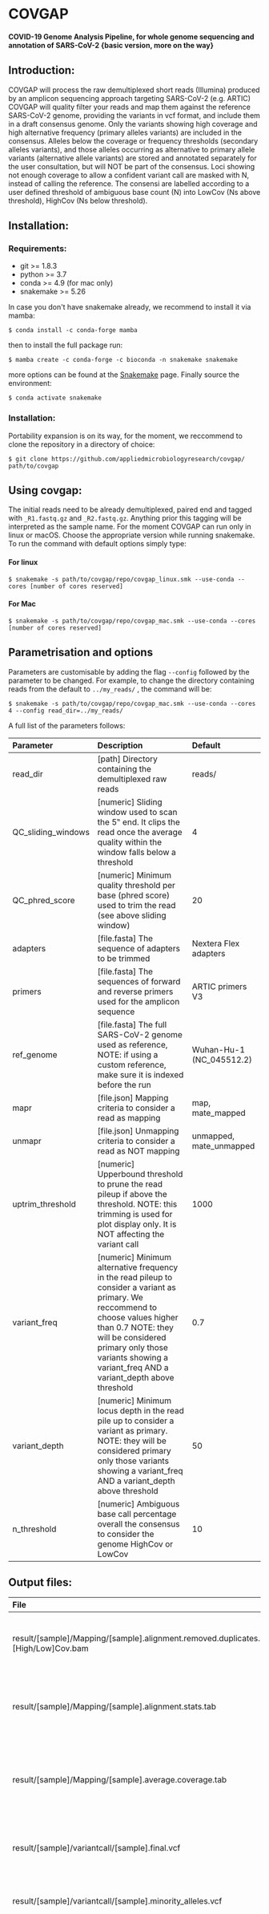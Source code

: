 # COVGAP
#### COVID-19 Genome Analysis Pipeline, for whole genome sequencing and annotation of SARS-CoV-2 {basic version, more on the way}
## Introduction:
COVGAP will process the raw demultiplexed short reads (Illumina) produced by an amplicon sequencing approach targeting SARS-CoV-2 (e.g. ARTIC)
COVGAP will quality filter your reads and map them against the reference SARS-CoV-2 genome, providing the variants in vcf format, and include them in a draft consensus genome. Only the variants showing high coverage and high alternative frequency (primary alleles variants) are included in the consensus. 
Alleles below the coverage or frequency thresholds (secondary alleles variants), and those alleles occurring as alternative to primary allele variants (alternative allele variants) are stored and annotated separately for the user consultation, but will NOT be part of the consensus.
Loci showing not enough coverage to allow a confident variant call are masked with N, instead of calling the reference. The consensi are labelled according to a user defined threshold of ambiguous base count (N) into LowCov (Ns above threshold), HighCov (Ns below threshold).

## Installation:
### Requirements:
- git >= 1.8.3
- python >= 3.7
- conda >= 4.9 (for mac only)
- snakemake >= 5.26

In case you don't have snakemake already, we recommend to install it via mamba:

```
$ conda install -c conda-forge mamba
```
then to install the full package run:

```
$ mamba create -c conda-forge -c bioconda -n snakemake snakemake
```
more options can be found at the [Snakemake](https://snakemake.readthedocs.io/en/stable/getting_started/installation.html) page. 
Finally source the environment:

```
$ conda activate snakemake
```

### Installation:
Portability expansion is on its way, for the moment, we reccommend to clone the repository in a directory of choice:
```
$ git clone https://github.com/appliedmicrobiologyresearch/covgap/ path/to/covgap
```

## Using covgap: 
The initial reads need to be already demultiplexed, paired end and tagged with `_R1.fastq.gz` and `_R2.fastq.gz`. Anything prior this tagging will be interpreted as the sample name. For the moment COVGAP can run only in linux or macOS. Choose the appropriate version while running snakemake. To run the command with default options simply type:
#### For linux
```
$ snakemake -s path/to/covgap/repo/covgap_linux.smk --use-conda --cores [number of cores reserved]
```
#### For Mac
```
$ snakemake -s path/to/covgap/repo/covgap_mac.smk --use-conda --cores [number of cores reserved]
```
## Parametrisation and options
Parameters are customisable by adding the flag `--config` followed by the parameter to be changed. For example, to change the directory containing reads from the default to `../my_reads/` , the command will be:
```
$ snakemake -s path/to/covgap/repo/covgap_mac.smk --use-conda --cores 4 --config read_dir=../my_reads/
```

A full list of the parameters follows:

| Parameter  | Description  | Default |
| :--------------- |:---------------------------| :-------|
| read_dir      | [path] Directory containing the demultiplexed raw reads | reads/ |
| QC_sliding_windows | [numeric] Sliding window used to scan the 5‟ end. It clips the read once the average quality within the window falls below a threshold         |   4 |
| QC_phred_score | [numeric] Minimum quality threshold per base (phred score) used to trim the read (see above sliding window) | 20 |
| adapters | [file.fasta] The sequence of adapters to be trimmed | Nextera Flex adapters |
| primers | [file.fasta] The sequences of forward and reverse primers used for the amplicon sequence | ARTIC primers V3 |
| ref_genome | [file.fasta] The full SARS-CoV-2 genome used as reference, NOTE: if using a custom reference, make sure it is indexed before the run | Wuhan-Hu-1 (NC_045512.2) |
| mapr | [file.json] Mapping criteria to consider a read as mapping | map, mate_mapped |
| unmapr | [file.json] Unmapping criteria to consider a read as NOT mapping | unmapped, mate_unmapped |
| uptrim_threshold | [numeric] Upperbound threshold to prune the read pileup if above the threshold. NOTE: this trimming is used for plot display only. It is NOT affecting the variant call | 1000 |
| variant_freq | [numeric] Minimum alternative frequency in the read pileup to consider a variant as primary. We reccommend to choose values higher than 0.7 NOTE: they will be considered primary only those variants showing a variant_freq AND a variant_depth above threshold | 0.7 |
| variant_depth | [numeric] Minimum locus depth in the read pile up to consider a variant as primary. NOTE: they will be considered primary only those variants showing a variant_freq AND a variant_depth above threshold | 50 |
| n_threshold | [numeric] Ambiguous base call percentage overall the consensus to consider the genome HighCov or LowCov | 10 |

## Output files:

| File | Description |
| :----------------- |:---------------------------| 
| result/[sample]/Mapping/[sample].alignment.removed.duplicates.mapped.reads.only.sorted.[High/Low]Cov.bam | final alignment containing only reads mapping the reference |
| result/[sample]/Mapping/[sample].alignment.stats.tab | stats containing the amount of mapped vs unmapped reads |
| result/[sample]/Mapping/[sample].average.coverage.tab | stats containing the average coverage for the sample and its standard deviation |
| result/[sample]/variantcall/[sample].final.vcf | the final vcf including all the primary alleles being found |
| result/[sample]/variantcall/[sample].minority_alleles.vcf | the final vcf including all the minority alleles being found |
| result/[sample]/variantcall/[sample].minority_alleles_report.tech | additional report on minority alleles, featuring the denomination, the frequency score, as well as depth |
| result/[sample]/variantcall/[sample].consensus.[High/Low]Cov.fasta | the consensus genome featuring all the primary allele variants |
| result/[sample]/variantcall/[sample].classification.tab | a statement file including the classification of the sample and its percentage of ambiguous basecalls |


## Contact:

Alfredo Mari: alfredo.mari@unibas.ch

## Cite COVGAP:

Please refer to the following publications to properly cite COVGAP:

1. Stange M, Mari A, Roloff T, Seth-Smith HM, Schweitzer M, Brunner M, et al. (2021) SARS-CoV-2 outbreak in a tri-national urban area is dominated by a B.1 lineage variant linked to a mass gathering event. PLoS Pathog 17(3): e1009374. https://doi.org/10.1371/journal.ppat.1009374
2. Mari A, Roloff T, Stange M, Søgaard KK, Asllanaj E, Tauriello G, Alexander LT, Schweitzer M, Leuzinger K, Gensch A, Martinez AE, Bielicki J, Pargger H, Siegemund M, Nickel CH, Bingisser R, Osthoff M, Bassetti S, Sendi P, Battegay M, Marzolini C, Seth-Smith HMB, Schwede T, Hirsch HH, Egli A. Global Genomic Analysis of SARS-CoV-2 RNA Dependent RNA Polymerase Evolution and Antiviral Drug Resistance. Microorganisms. 2021; 9(5):1094. https://doi.org/10.3390/microorganisms9051094





